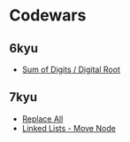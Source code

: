 # Codewars
## 6kyu
* [Sum of Digits / Digital Root](./Swift/DigitalRoot.swift)

## 7kyu
* [Replace All](./Swift/ReplaceAll.swift)
* [Linked Lists - Move Node](./Swift/LinkedList_MoveNode.swift)